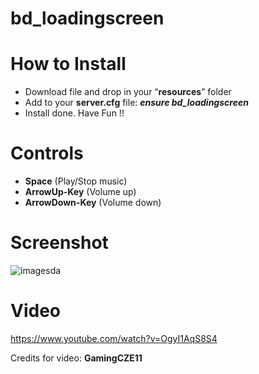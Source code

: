 # bd_loadingscreen

# How to Install
- Download file and drop in your “**resources**” folder
- Add to your **server.cfg** file:  ***ensure bd_loadingscreen***
- Install done. Have Fun !!

# Controls
- **Space** (Play/Stop music)
- **ArrowUp-Key** (Volume up)
- **ArrowDown-Key** (Volume down)

# Screenshot
![imagesda](https://github.com/Bebicek/bd_loadingscreen/assets/133703817/a746c290-ddd8-42c6-bd4c-9b29c61c2852)


# Video
https://www.youtube.com/watch?v=OgyI1AqS8S4

Credits for video: **GamingCZE11**
